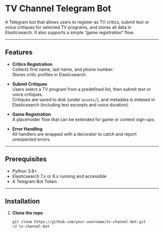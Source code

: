 # TV Channel Telegram Bot

A Telegram bot that allows users to register as TV critics, submit text or voice critiques for selected TV programs, and stores all data in Elasticsearch. It also supports a simple “game registration” flow.

---

## Features

- **Critics Registration**  
  Collects first name, last name, and phone number.  
  Stores critic profiles in Elasticsearch.

- **Submit Critiques**  
  Users select a TV program from a predefined list, then submit text or voice critiques.  
  Critiques are saved to disk (under `assets/`), and metadata is indexed in Elasticsearch (including text excerpts and voice duration).

- **Game Registration**  
  A placeholder flow that can be extended for game or contest sign-ups.

- **Error Handling**  
  All handlers are wrapped with a decorator to catch and report unexpected errors.

---

## Prerequisites

- Python 3.8+  
- Elasticsearch 7.x or 8.x running and accessible  
- A Telegram Bot Token  

---

## Installation

1. **Clone the repo**  
   ```bash
   git clone https://github.com/your-username/tv-channel-bot.git
   cd tv-channel-bot
